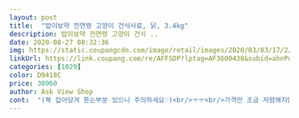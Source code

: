 ```yaml
---
layout: post 
title:  "밥이보약 전연령 고양이 건식사료, 닭, 3.4kg" 
description: 밥이보약 전연령 고양이 건식 ..
date: 2020-08-27 08:32:36 
img: https://static.coupangcdn.com/image/retail/images/2020/03/03/17/2/808da7d9-6242-44c9-b908-25e4907efccd.jpg 
linkUrl: https://link.coupang.com/re/AFFSDP?lptag=AF3600438&subid=ahnPublicAsk&pageKey=204704515&itemId=2377637381&vendorItemId=70373191041&traceid=V0-113-ee7357b80fbfca00 
categories: [1029] 
color: D9418C 
price: 30960 
author: Ask View Shop 
cont:  "(쭉 잡아당겨 뜯는부분 있으니 주의하세요♡)<br/>ㅜㅜ<br/>가격만 조금 저렴해지면 이만큼 좋은 사료가 없어 보이네요... <br/>.<br/>긋긋긋 입니다... <br/>ㅎㅎ<br/>가성비와 기호성, 가루날림 등 여러모로 찾는 사료랑 맞아서<br/>고양이의 식탐은 간식도 잘 먹고 닭고기를 좋아하는 편입니다.<br/><br/>그동안 고양이가 잘 먹어주었습니다.<br/><br/>그동안 그래인프리 사료도 먹어보고 ㅜㅜ 대용량도 먹어보고 했지만 그동안 아침마다 사료토를 하기도 하고 물토도 아침마다 계속해 걱정이 많았습니다.<br/><br/>그동안 아침마다 물토 하던것이 현저하게 줄어 이제는 특이하게 컨디션이 나쁜날이  아니면 물토는 하지않게 되었고 사료토도 급하게 먹은게 아니라면 하지 않게 되었습니다.<br/><br/>그러다 하림에서 나오는 이 사료를 알게되었고, 사람먹는 재료로 생산한다고 되있어서 믿고 사료배급을 시작했습니다.<br/><br/>그리고 다이어트사료라서 마음놓고 배급해줍니다.<br/>.<br/><br/>그리고 몸매는 지금 저몸매 계속 유지중입니다.<br/>.<br/> 작년여름엔 계속 사료거부와 ㅜㅜ 물토로 인해 살빠졌다가 보약시리즈바꾸고 원래 사이즈를 찾았네요.<br/><br/>날더우면 잘 안먹는데 보약시리즈는 잘먹었습니다.<br/><br/>다른 브랜드 사료보다는 기름기가 적은건지 향도 조금 다른데 냥이들이 잘 먹어주고 잘싸고 하니 이만한게 없네요.<br/><br/>동글납작한 모양에 살구색+연갈색이 섞인 밝은 색 사료입니다,<br/>또 저희 고양이는 밥이보약시리즈들을 잘 먹어주어서 다행입니다.<br/><br/>뜯는데 알짱대던 냥이에게 몇알 주니까 킁킁하더니 신나게<br/>먹어요 다이어트 사료라 기호성이 너무 좋아도 탈이긴 하지만<br/>물먹는것도 잘 먹는편입니다.<br/><br/>밥이 보약 진짜 사료가 보약입니다.<br/> 항상 기호성은 진짜 최고구요.<br/><br/>밥이 보약도 그렇고 더 리얼도 그렇고 사료를 아주아주 잘 먹어요.<br/><br/>봉지가 지퍼백인데 제가 뜯으란대로 안뜯고 가위로 잘라서<br/>사람이 먹을수 잇는거로 만든다니 믿고 주문하게되네요.<br/> 가격이 조금 부담스럽지만 국내생산이고 하림에서 만드니 믿을만 하네요.<br/><br/>사료 거부 없구요.<br/><br/>생선은 환장하고 먹는 친구구요.<br/><br/>심해서 턱드름났던것 땜에 가루도 보는데 이건 깨끗해요^^<br/>아! 중요한건 가루날림이 거의 없어요 먹였던 사료중에 가루가<br/>아마도 이 사료로 당분간은 쭉 먹일 예정입니다^^<br/>아예 안먹는것보단 훨씬 낫죠?? 체한급여하면 되니까요<br/>앞으로도 꾸준히 밥이보약시리즈 시킬것 같습니다.<br/><br/>외국상품이라 짝뚱있다는 소리에 접어버렸었거든요ㅠㅠ<br/>이번이 보약시리즈 6번째 구입 사료입니다.<br/><br/>일단 가격은 좋아요!! 비싼건 1키로에 2만원 넘는 것도 있었는데<br/>일단 저희집고양이는 수컷(중성화)4살입니다.<br/>  (자율배식)<br/>있는데 웰, 토, 아미 등 여러 브랜드 돌아가며 먹여보다가<br/>저기서 더 찌면 위험할것 같으니 딱 현상유지만 바라고 있습니다<br/>주로 저단백 체중조절 사료랑 헤어볼사료 두가지를 섞어주고<br/>중성화 후에 살이 급격히 찐 6키로 넘는 저희 냥이를 위해 구입<br/>지퍼백사용은 망ㅋㅋㅋㅋ그냥 큰 락앤락에 옮겨담았구요!!!<br/>하림껀 가격도 적당하고 그레인프리라서 마음에 듭니다<br/>하림에서 나온 사료들이 전체적으로 기호성이 좋은거 같아요.<br/><br/>하림에서도 고양이 사료가 나오는것보고 저단백 사료로 픽!!<br/>합니다!!! 네살이고 터앙 and amp;코숏 믹스에요<br/>" 
---
```

